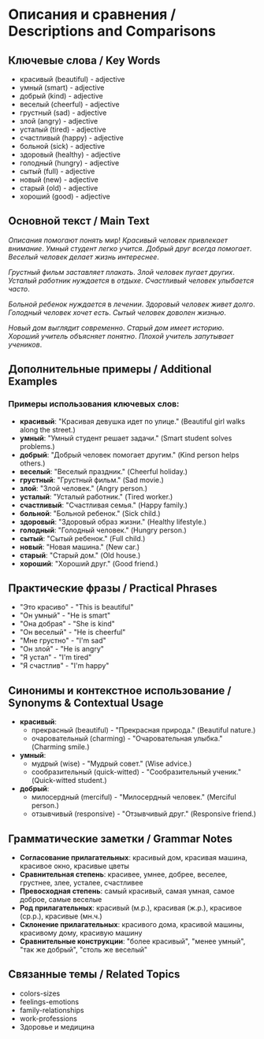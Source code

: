 # Описания и сравнения / Descriptions and Comparisons

## Ключевые слова / Key Words
- красивый (beautiful) - adjective
- умный (smart) - adjective
- добрый (kind) - adjective
- веселый (cheerful) - adjective
- грустный (sad) - adjective
- злой (angry) - adjective
- усталый (tired) - adjective
- счастливый (happy) - adjective
- больной (sick) - adjective
- здоровый (healthy) - adjective
- голодный (hungry) - adjective
- сытый (full) - adjective
- новый (new) - adjective
- старый (old) - adjective
- хороший (good) - adjective

## Основной текст / Main Text

*Описания* *помогают* *понять* мир! *Красивый* *человек* *привлекает* *внимание*. *Умный* *студент* *легко* *учится*. *Добрый* *друг* *всегда* *помогает*. *Веселый* *человек* *делает* *жизнь* *интереснее*.

*Грустный* *фильм* *заставляет* *плакать*. *Злой* *человек* *пугает* *других*. *Усталый* *работник* *нуждается* в *отдыхе*. *Счастливый* *человек* *улыбается* *часто*.

*Больной* *ребенок* *нуждается* в *лечении*. *Здоровый* *человек* *живет* *долго*. *Голодный* *человек* *хочет* *есть*. *Сытый* *человек* *доволен* *жизнью*.

*Новый* *дом* *выглядит* *современно*. *Старый* *дом* *имеет* *историю*. *Хороший* *учитель* *объясняет* *понятно*. *Плохой* *учитель* *запутывает* *учеников*.

## Дополнительные примеры / Additional Examples

### Примеры использования ключевых слов:
- **красивый**: "Красивая девушка идет по улице." (Beautiful girl walks along the street.)
- **умный**: "Умный студент решает задачи." (Smart student solves problems.)
- **добрый**: "Добрый человек помогает другим." (Kind person helps others.)
- **веселый**: "Веселый праздник." (Cheerful holiday.)
- **грустный**: "Грустный фильм." (Sad movie.)
- **злой**: "Злой человек." (Angry person.)
- **усталый**: "Усталый работник." (Tired worker.)
- **счастливый**: "Счастливая семья." (Happy family.)
- **больной**: "Больной ребенок." (Sick child.)
- **здоровый**: "Здоровый образ жизни." (Healthy lifestyle.)
- **голодный**: "Голодный человек." (Hungry person.)
- **сытый**: "Сытый ребенок." (Full child.)
- **новый**: "Новая машина." (New car.)
- **старый**: "Старый дом." (Old house.)
- **хороший**: "Хороший друг." (Good friend.)

## Практические фразы / Practical Phrases

- "Это красиво" - "This is beautiful"
- "Он умный" - "He is smart"
- "Она добрая" - "She is kind"
- "Он веселый" - "He is cheerful"
- "Мне грустно" - "I'm sad"
- "Он злой" - "He is angry"
- "Я устал" - "I'm tired"
- "Я счастлив" - "I'm happy"

## Синонимы и контекстное использование / Synonyms & Contextual Usage

- **красивый**: 
  - прекрасный (beautiful) - "Прекрасная природа." (Beautiful nature.)
  - очаровательный (charming) - "Очаровательная улыбка." (Charming smile.)
- **умный**: 
  - мудрый (wise) - "Мудрый совет." (Wise advice.)
  - сообразительный (quick-witted) - "Сообразительный ученик." (Quick-witted student.)
- **добрый**: 
  - милосердный (merciful) - "Милосердный человек." (Merciful person.)
  - отзывчивый (responsive) - "Отзывчивый друг." (Responsive friend.)

## Грамматические заметки / Grammar Notes

- **Согласование прилагательных**: красивый дом, красивая машина, красивое окно, красивые цветы
- **Сравнительная степень**: красивее, умнее, добрее, веселее, грустнее, злее, усталее, счастливее
- **Превосходная степень**: самый красивый, самая умная, самое доброе, самые веселые
- **Род прилагательных**: красивый (м.р.), красивая (ж.р.), красивое (ср.р.), красивые (мн.ч.)
- **Склонение прилагательных**: красивого дома, красивой машины, красивому дому, красивую машину
- **Сравнительные конструкции**: "более красивый", "менее умный", "так же добрый", "столь же веселый"

## Связанные темы / Related Topics

- colors-sizes
- feelings-emotions
- family-relationships
- work-professions
- Здоровье и медицина

